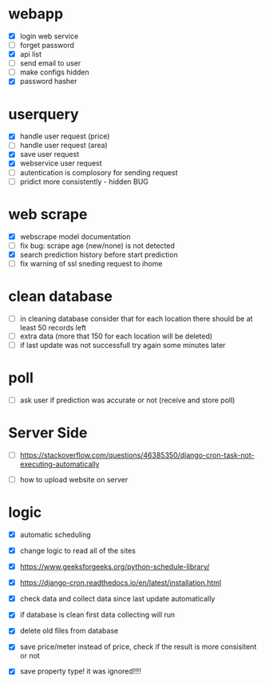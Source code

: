 # webapp
- [x] login web service
- [ ] forget password
- [x] api list
- [ ] send email to user
- [ ] make configs hidden
- [x] password hasher

# userquery
- [x] handle user request (price)
- [ ] handle user request (area)
- [x] save user request
- [x] webservice  user request
- [ ] autentication is complosory for sending request
- [ ] pridict more consistently - hidden BUG

# web scrape
- [x] webscrape model documentation
- [ ] fix bug: scrape age (new/none) is not detected
- [x] search prediction history before start prediction
- [ ] fix warning of ssl sneding request to ihome

# clean database
- [ ] in cleaning database consider that for each location there should be at least 50 records left
- [ ] extra data (more that 150 for each  location will be deleted)
- [ ] if last update was not successfull try again some minutes later

# poll
- [ ] ask user if prediction was accurate or not (receive and store poll)

# Server Side
- [ ] https://stackoverflow.com/questions/46385350/django-cron-task-not-executing-automatically
- [ ] how to upload website on server


# logic
- [x] automatic scheduling 
- [x] change logic to read all of the sites
- [x] https://www.geeksforgeeks.org/python-schedule-library/
- [x] https://django-cron.readthedocs.io/en/latest/installation.html
- [x] check data and collect data since last update automatically
- [x] if database is clean first data collecting will run
- [x] delete old files from database
- [x] save price/meter instead of price, check if the result is more consisitent or not
- [x] save property type! it was ignored!!!!



